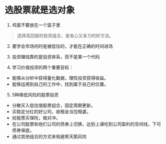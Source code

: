 # 选股票就是选对象

1. 鸡蛋不要放在一个篮子里
> 选择高回报的投资组合，是省心又省力的好方法。

2. 要学会市场何时是被低估的，才能在正确的时间进场

3. 投资赚钱靠的是投资体系，而不是某一个代码

4. 学习价值投资的两个重要目标：
- 能够从分析中获得量化数据，理性投资获得收益。
- 能够运用到自己的工作中，找到属于自己的位置。


5. 5种降低风险的股票投资
- 分散买入低估值股票组合，固定周期更新。
- 买稳定分红的好公司，收租金当包租婆。
- 给股票买保险，做对冲。
- 在公司股票和他们公司的债券上切换，达到上课吃到公司盈利的空间线，下可债券保底。
- 通过其他组合的方式来规避黑天鹅风险








